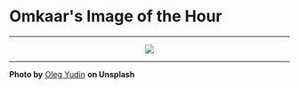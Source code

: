 # Omkaar's Image of the Hour

---

<div align="center">

<a href="https://unsplash.com/photos/beach-and-ocean-viewed-through-concrete-openings-SGf5sMNlZOo">
  <img src="https://images.unsplash.com/photo-1754430544331-0b2d98edaf2a?crop=entropy&cs=tinysrgb&fit=max&fm=jpg&ixid=M3w3NjA2Nzh8MHwxfHJhbmRvbXx8fHx8fHx8fDE3NTUyOTg4MDB8&ixlib=rb-4.1.0&q=80&w=1080" style="max-width:100%; height:auto;">
</a>



</div>

---

**Photo by** [Oleg Yudin](https://unsplash.com/@olegsoyka) **on Unsplash**
